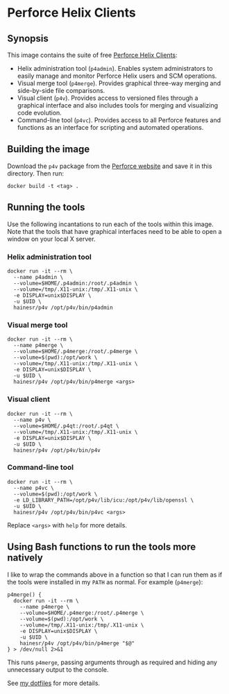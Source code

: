 # Perforce Helix Clients

## Synopsis

This image contains the suite of free [Perforce Helix Clients](https://www.perforce.com/downloads/helix#clients):

* Helix administration tool (`p4admin`). Enables system administrators to easily manage and monitor Perforce Helix users and SCM operations.
* Visual merge tool (`p4merge`). Provides graphical three-way merging and side-by-side file comparisons.
* Visual client (`p4v`). Provides access to versioned files through a graphical interface and also includes tools for merging and visualizing code evolution.
* Command-line tool (`p4vc`). Provides access to all Perforce features and functions as an interface for scripting and automated operations.

## Building the image

Download the `p4v` package from the [Perforce website](https://www.perforce.com/downloads/helix#clients) and save it in this directory. Then run:

```
docker build -t <tag> .
```

## Running the tools

Use the following incantations to run each of the tools within this image. Note that the tools that have graphical interfaces need to be able to open a window on your local X server.

### Helix administration tool

```shell
docker run -it --rm \
  --name p4admin \
  --volume=$HOME/.p4admin:/root/.p4admin \
  --volume=/tmp/.X11-unix:/tmp/.X11-unix \
  -e DISPLAY=unix$DISPLAY \
  -u $UID \
  hainesr/p4v /opt/p4v/bin/p4admin
```

### Visual merge tool

```shell
docker run -it --rm \
  --name p4merge \
  --volume=$HOME/.p4merge:/root/.p4merge \
  --volume=$(pwd):/opt/work \
  --volume=/tmp/.X11-unix:/tmp/.X11-unix \
  -e DISPLAY=unix$DISPLAY \
  -u $UID \
  hainesr/p4v /opt/p4v/bin/p4merge <args>
```

### Visual client

```shell
docker run -it --rm \
  --name p4v \
  --volume=$HOME/.p4qt:/root/.p4qt \
  --volume=/tmp/.X11-unix:/tmp/.X11-unix \
  -e DISPLAY=unix$DISPLAY \
  -u $UID \
  hainesr/p4v /opt/p4v/bin/p4v
```

### Command-line tool

```shell
docker run -it --rm \
  --name p4vc \
  --volume=$(pwd):/opt/work \
  -e LD_LIBRARY_PATH=/opt/p4v/lib/icu:/opt/p4v/lib/openssl \
  -u $UID \
  hainesr/p4v /opt/p4v/bin/p4vc <args>
```

Replace `<args>` with `help` for more details.

## Using Bash functions to run the tools more natively

I like to wrap the commands above in a function so that I can run them as if the tools were installed in my `PATH` as normal. For example (`p4merge`):

```shell
p4merge() {
  docker run -it --rm \
    --name p4merge \
    --volume=$HOME/.p4merge:/root/.p4merge \
    --volume=$(pwd):/opt/work \
    --volume=/tmp/.X11-unix:/tmp/.X11-unix \
    -e DISPLAY=unix$DISPLAY \
    -u $UID \
    hainesr/p4v /opt/p4v/bin/p4merge "$@"
} > /dev/null 2>&1
```

This runs `p4merge`, passing arguments through as required and hiding any unnecessary output to the console.

See [my dotfiles](https://github.com/hainesr/dotfiles) for more details.
